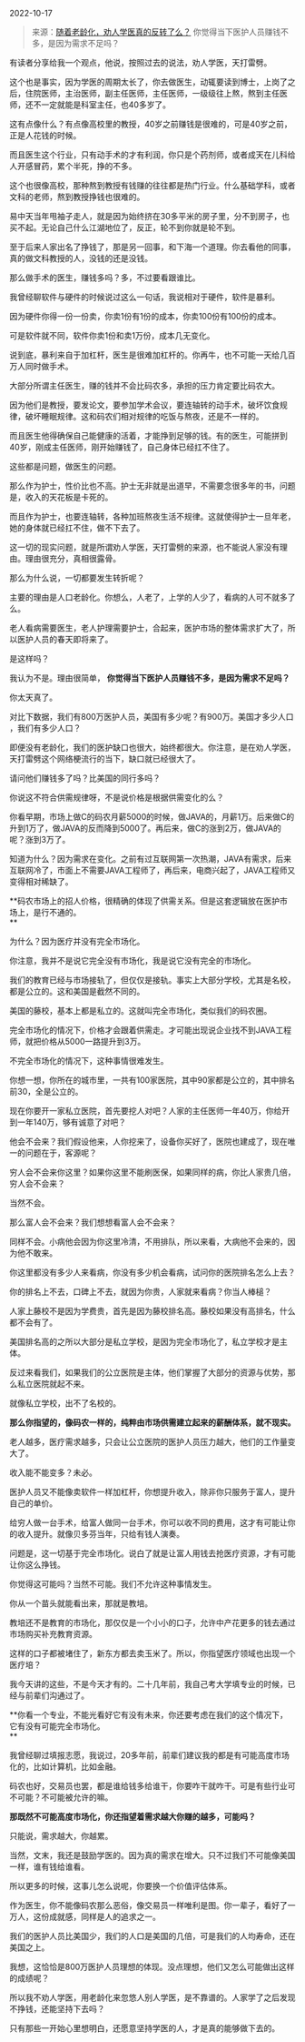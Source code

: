 2022-10-17

> 来源：[随着老龄化，劝人学医真的反转了么？](http://mp.weixin.qq.com/s?__biz=MzU0MjYwNDU2Mw==&mid=2247508218&idx=1&sn=2cc26d8f3bed1f0b658e79c538c67799&chksm=fb1acc86cc6d45906fa4371206f1d77f908cdf5321e4b5ac5ed04c1fa3bf7f5328e976d0b0de&scene=27#wechat_redirect)
> 你觉得当下医护人员赚钱不多，是因为需求不足吗？

有读者分享给我一个观点，他说，按照过去的说法，劝人学医，天打雷劈。  

这个也是事实，因为学医的周期太长了，你去做医生，动辄要读到博士，上岗了之后，住院医师，主治医师，副主任医师，主任医师，一级级往上熬，熬到主任医师，还不一定就能是科室主任，也40多岁了。

这有点像什么？有点像高校里的教授，40岁之前赚钱是很难的，可是40岁之前，正是人花钱的时候。  

而且医生这个行业，只有动手术的才有利润，你只是个药剂师，或者成天在儿科给人开感冒药，累个半死，挣的不多。  

这个也很像高校，那种熬到教授有钱赚的往往都是热门行业。什么基础学科，或者文科的老师，熬到教授挣钱也很难的。  

易中天当年甩袖子走人，就是因为始终挤在30多平米的房子里，分不到房子，也买不起。无论自己什么江湖地位了，反正，轮不到你就是轮不到。

至于后来人家出名了挣钱了，那是另一回事，和下海一个道理。你去看他的同事，真的做文科教授的人，没钱的还是没钱。

那么做手术的医生，赚钱多吗？多，不过要看跟谁比。  

我曾经聊软件与硬件的时候说过这么一句话，我说相对于硬件，软件是暴利。  

因为硬件你得一份一份卖，你卖1份有1份的成本，你卖100份有100份的成本。

可是软件就不同，软件你卖1份和卖1万份，成本几无变化。

说到底，暴利来自于加杠杆，医生是很难加杠杆的。你再牛，也不可能一天给几百万人同时做手术。  

大部分所谓主任医生，赚的钱并不会比码农多，承担的压力肯定要比码农大。

因为他们是教授，要发论文，要参加学术会议，要连轴转的动手术，破坏饮食规律，破坏睡眠规律。这和码农们相对规律的吃饭与熬夜，还是不一样的。

而且医生他得确保自己能健康的活着，才能挣到足够的钱。有的医生，可能拼到40岁，刚成主任医师，刚开始赚钱了，自己身体已经扛不住了。

这些都是问题，做医生的问题。  

那么作为护士，性价比也不高。护士无非就是出道早，不需要念很多年的书，问题是，收入的天花板是卡死的。

而且作为护士，也要连轴转，各种加班熬夜生活不规律。这就使得护士一旦年老，她的身体就已经扛不住，做不下去了。  

这一切的现实问题，就是所谓劝人学医，天打雷劈的来源，也不能说人家没有理由。理由很充分，真相很露骨。

那么为什么说，一切都要发生转折呢？  

主要的理由是人口老龄化。你想么，人老了，上学的人少了，看病的人可不就多了么。  

老人看病需要医生，老人护理需要护士，合起来，医护市场的整体需求扩大了，所以医护人员的春天即将来了。  

是这样吗？  

我认为不是。理由很简单， **你觉得当下医护人员赚钱不多，是因为需求不足吗？**

你太天真了。  

对比下数据，我们有800万医护人员，美国有多少呢？有900万。美国才多少人口 ，我们有多少人口？

即便没有老龄化，我们的医护缺口也很大，始终都很大。你注意，是在劝人学医，天打雷劈这个网络梗流行的当下，缺口就已经很大了。  

请问他们赚钱多了吗？比美国的同行多吗？

你说这不符合供需规律呀，不是说价格是根据供需变化的么？

你看早期，市场上做C的码农月薪5000的时候，做JAVA的，月薪1万。后来做C的升到1万了，做JAVA的反而降到5000了。再后来，做C的涨到2万，做JAVA的呢？涨到3万了。

知道为什么？因为需求在变化。之前有过互联网第一次热潮，JAVA有需求，后来互联网冷了，市面上不需要JAVA工程师了，再后来，电商兴起了，JAVA工程师又变得相对稀缺了。  

 **码农市场上的招人价格，很精确的体现了供需关系。但是这套逻辑放在医护市场上，是行不通的。  
**

为什么？因为医疗并没有完全市场化。

你注意，我并不是说它完全没有市场化，我是说它没有完全的市场化。  

我们的教育已经与市场接轨了，但仅仅是接轨。事实上大部分学校，尤其是名校，都是公立的。这和美国是截然不同的。  

美国的藤校，基本上都是私立的。这就叫完全市场化，类似我们的码农圈。  

完全市场化的情况下，价格才会跟着供需走。才可能出现说企业找不到JAVA工程师，就把价格从5000一路提升到3万。  

不完全市场化的情况下，这种事情很难发生。  

你想一想，你所在的城市里，一共有100家医院，其中90家都是公立的，其中排名前30，全是公立的。

现在你要开一家私立医院，首先要挖人对吧？人家的主任医师一年40万，你给开到一年140万，够有诚意了对吧？  

他会不会来？我们假设他来，人你挖来了，设备你买好了，医院也建成了，现在唯一的问题在于，客源呢？

穷人会不会来你这里？如果你这里不能刷医保，如果同样的病，你比人家贵几倍，穷人会不会来？  

当然不会。  

那么富人会不会来？我们想想看富人会不会来？

同样不会。小病他会因为你这里冷清，不用排队，所以来看，大病他不会来的，因为他不敢来。

你这里都没有多少人来看病，你没有多少机会看病，试问你的医院排名怎么上去？  

你的排名上不去，口碑上不去，就因为你贵，人家就来看病？你当人棒槌？

人家上藤校不是因为学费贵，首先是因为藤校排名高。藤校如果没有高排名，什么都不会有了。  

美国排名高的之所以大部分是私立学校，是因为完全市场化了，私立学校才是主体。

反过来看我们，如果我们的公立医院是主体，他们掌握了大部分的资源与优势，那么私立医院就起不来。  

就像私立学校，出不了名校的。  

 **那么你指望的，像码农一样的，纯粹由市场供需建立起来的薪酬体系，就不现实。**

老人越多，医疗需求越多，只会让公立医院的医护人员压力越大，他们的工作量变大了。  

收入能不能变多？未必。

医护人员又不能像卖软件一样加杠杆，你想提升收入，除非你只服务于富人，提升自己的单价。  

给穷人做一台手术，给富人做同一台手术，你可以收不同的费用，这才有可能让你的收入提升。就像贝多芬当年，只给有钱人演奏。

问题是，这一切基于完全市场化。说白了就是让富人用钱去抢医疗资源，才有可能让你这么挣钱。  

你觉得这可能吗？当然不可能。我们不允许这种事情发生。  

你从一个苗头就能看出来，那就是教培。  

教培还不是教育的市场化，那仅仅是一个小小的口子，允许中产花更多的钱去通过市场购买补充教育资源。  

这样的口子都被堵住了，新东方都去卖玉米了。所以，你指望医疗领域也出现一个医疗培？  

我今天讲的这些，不是今天才有的。二十几年前，我自己考大学填专业的时候，已经与前辈们沟通过了。  

 **你看一个专业，不能光看好它有没有未来，你还要考虑在我们的这个情况下，它有没有可能完全市场化。  
**

我曾经聊过填报志愿，我说过，20多年前，前辈们建议我的都是有可能高度市场化的，比如计算机，比如金融。  

码农也好，交易员也罢，都是谁给钱多给谁干，你要咋干就咋干。可是有些行业可不可能？不可能被允许的嘛。  

 **那既然不可能高度市场化，你还指望着需求越大你赚的越多，可能吗？**

只能说，需求越大，你越累。  

当然，文末，我还是鼓励学医的。因为真的需求在增大。只不过我们不可能像美国一样，谁有钱给谁看。

所以更多的时候，这事儿怎么说呢，你要换一个价值评估体系。  

作为医生，你不能像码农那么恶俗，像交易员一样唯利是图。你一辈子，看好了一万人，这份成就感，同样是人的追求之一。

我们的医护人员比美国少，我们的人口是美国的几倍，可是我们的人均寿命，还在美国之上。

我想，这恰恰是800万医护人员理想的体现。没点理想，他们又怎么可能做出这样的成绩呢？

所以我不劝人学医，用老龄化来忽悠人别人学医，是不靠谱的。人家学了之后发现不挣钱，还能坚持下去吗？

只有那些一开始心里想明白，还愿意坚持学医的人，才是真的能够做下去的。

